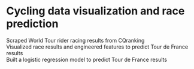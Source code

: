 # Cycling data visualization and race prediction

Scraped World Tour rider racing results from CQranking  
Visualized race results and engineered features to predict Tour de France results  
Built a logistic regression model to predict Tour de France results
